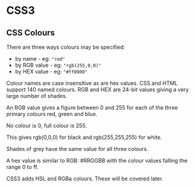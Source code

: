 <!DOCTYPE html>
<html>

<link rel="stylesheet" href="../styles/style-sheet.css" />

<body>

# CSS3

## CSS Colours

There are three ways colours may be specified:

  * by name             - eg: `"red"`
  * by RGB value        - eg: `"rgb(255,0,0)"`
  * by HEX value        - eg: `"#ff0000"`

Colour names are case insensitive as are hex values.
CSS and HTML support 140 named colours.
RGB and HEX are 24-bit values giving a very large number of shades.

An RGB value gives a figure between 0 and 255 for each of the three primary colours red, green and blue.

No colour is 0, full colour is 255.

This gives rgb(0,0,0) for black and rgb(255,255,255) for white.

Shades of grey have the same value for all three colours.

A hex value is similar to RGB: #RRGGBB with the colour values falling the range 0 to ff.

CSS3 adds HSL and RGBa colours.
These will be covered later.

</body>
</html>
